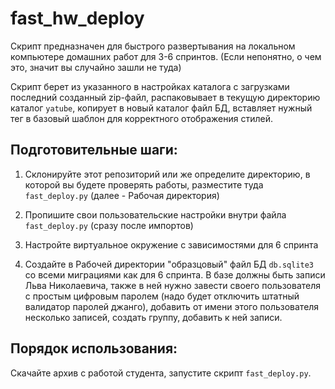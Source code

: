# fast_hw_deploy

Скрипт предназначен для быстрого развертывания на локальном компьютере домашних работ для 3-6 спринтов. 
(Если непонятно, о чем это, значит вы случайно зашли не туда)

Скрипт берет из указанного в настройках каталога с загрузками последний созданный zip-файл, 
распаковывает в текущую директорию каталог `yatube`, копирует в новый каталог файл БД,
вставляет нужный тег в базовый шаблон для корректного отображения стилей.


## Подготовительные шаги:

1. Склонируйте этот репозиторий или же определите директорию, 
в которой вы будете проверять работы, разместите туда `fast_deploy.py` (далее - Рабочая директория)

2. Пропишите свои пользовательские настройки внутри файла `fast_deploy.py` (сразу после импортов)

3. Настройте виртуальное окружение с зависимостями для 6 спринта

4. Создайте в Рабочей директории "образцовый" файл БД `db.sqlite3` со всеми миграциями как для 6 спринта. 
В базе должны быть записи Льва Николаевича, также в ней нужно завести своего пользователя с простым цифровым паролем
(надо будет отключить штатный валидатор паролей джанго), добавить от имени этого пользователя несколько записей, создать группу, добавить к ней записи.


## Порядок использования:
Скачайте архив с работой студента, запустите скрипт `fast_deploy.py`.
